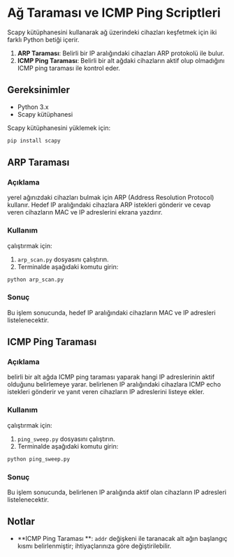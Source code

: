 
# Ağ Taraması ve ICMP Ping  Scriptleri

 Scapy kütüphanesini kullanarak ağ üzerindeki cihazları keşfetmek için iki farklı Python betiği içerir. 

1. **ARP Taraması**: Belirli bir IP aralığındaki cihazları ARP protokolü ile bulur.
2. **ICMP Ping Taraması**: Belirli bir alt ağdaki cihazların aktif olup olmadığını ICMP ping taraması ile kontrol eder.

## Gereksinimler

- Python 3.x
- Scapy kütüphanesi

Scapy kütüphanesini yüklemek için:

```bash
pip install scapy
```

## ARP Taraması 

### Açıklama

 yerel ağınızdaki cihazları bulmak için ARP (Address Resolution Protocol) kullanır. Hedef IP aralığındaki cihazlara ARP istekleri gönderir ve cevap veren cihazların MAC ve IP adreslerini ekrana yazdırır.

### Kullanım

çalıştırmak için:

1. `arp_scan.py` dosyasını çalıştırın.
2. Terminalde aşağıdaki komutu girin:

```bash
python arp_scan.py
```

### Sonuç

Bu işlem sonucunda, hedef IP aralığındaki cihazların MAC ve IP adresleri listelenecektir.

## ICMP Ping Taraması 

### Açıklama

 belirli bir alt ağda ICMP ping taraması yaparak hangi IP adreslerinin aktif olduğunu belirlemeye yarar. belirlenen IP aralığındaki cihazlara ICMP echo istekleri gönderir ve yanıt veren cihazların IP adreslerini listeye ekler.

### Kullanım

 çalıştırmak için:

1. `ping_sweep.py` dosyasını çalıştırın.
2. Terminalde aşağıdaki komutu girin:

```bash
python ping_sweep.py
```

### Sonuç

Bu işlem sonucunda, belirlenen IP aralığında aktif olan cihazların IP adresleri listelenecektir.

## Notlar


- **ICMP Ping Taraması **: `addr` değişkeni ile taranacak alt ağın başlangıç kısmı belirlenmiştir; ihtiyaçlarınıza göre değiştirilebilir.


